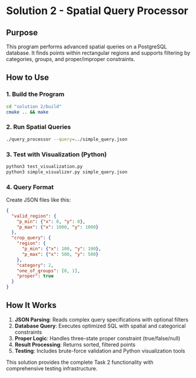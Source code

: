# Solution 2 - Spatial Query Processor

## Purpose
This program performs advanced spatial queries on a PostgreSQL database. It finds points within rectangular regions and supports filtering by categories, groups, and proper/improper constraints.

## How to Use

### 1. Build the Program
```bash
cd "solution 2/build"
cmake .. && make
```

### 2. Run Spatial Queries
```bash
./query_processor --query=../simple_query.json
```

### 3. Test with Visualization (Python)
```bash
python3 test_visualization.py
python3 simple_visualizer.py simple_query.json
```

### 4. Query Format
Create JSON files like this:
```json
{
  "valid_region": {
    "p_min": {"x": 0, "y": 0},
    "p_max": {"x": 1000, "y": 1000}
  },
  "crop_query": {
    "region": {
      "p_min": {"x": 100, "y": 100},
      "p_max": {"x": 500, "y": 500}
    },
    "category": 2,
    "one_of_groups": [0, 1],
    "proper": true
  }
}
```

## How It Works
1. **JSON Parsing**: Reads complex query specifications with optional filters
2. **Database Query**: Executes optimized SQL with spatial and categorical constraints  
3. **Proper Logic**: Handles three-state proper constraint (true/false/null)
4. **Result Processing**: Returns sorted, filtered points
5. **Testing**: Includes brute-force validation and Python visualization tools

This solution provides the complete Task 2 functionality with comprehensive testing infrastructure.